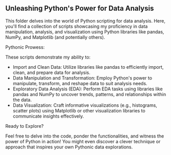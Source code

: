 ## Unleashing Python's Power for Data Analysis

This folder delves into the world of Python scripting for data analysis. Here, you'll find a collection of scripts showcasing my proficiency in data manipulation, analysis, and visualization using Python libraries like pandas, NumPy, and Matplotlib (and potentially others).

Pythonic Prowess:

These scripts demonstrate my ability to:

* Import and Clean Data: Utilize libraries like pandas to efficiently import, clean, and prepare data for analysis.
* Data Manipulation and Transformation: Employ Python's power to manipulate, transform, and reshape data to suit analysis needs.
* Exploratory Data Analysis (EDA): Perform EDA tasks using libraries like pandas and NumPy to uncover trends, patterns, and relationships within the data.
* Data Visualization: Craft informative visualizations (e.g., histograms, scatter plots) using Matplotlib or other visualization libraries to communicate insights effectively.

Ready to Explore?

Feel free to delve into the code, ponder the functionalities, and witness the power of Python in action! You might even discover a clever technique or approach that inspires your own Pythonic data explorations.

